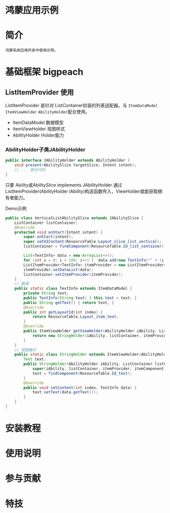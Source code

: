 # 鸿蒙应用示例

# 简介
    鸿蒙系统应用开发中使用示例。


# 基础框架 bigpeach

## ListItemProvider 使用
ListItemProvider 是针对 ListContainer封装的列表适配器。与 `ItemDataModel` `ItemViewHolder` `AbilityHolder`配合使用。
- ItemDataModel 数据模型
- ItemViewHolder 视图样式
- AbilityHolder Holder能力

### AbilityHolder子类JAbilityHolder
```java
public interface JAbilityHolder extends AbilityHolder {
    void present(AbilitySlice targetSlice, Intent intent);
    // ... 部分代码
}
```
只要 Ability或AbilitySlice implements JAbilityHolder 通过ListItemProvider(AbilityHolder iAbility)构造函数传入，ViewHolder就能获取拥有者能力。


Demo示例
```java
public class VerticalListAbilitySlice extends JAbilitySlice {
    ListContainer listContainer;
    @Override
    protected void onStart(Intent intent) {
        super.onStart(intent);
        super.setUIContent(ResourceTable.Layout_slice_list_vertical);
        listContainer = findComponent(ResourceTable.Id_list_container);

        List<TextInfo> data = new ArrayList<>();
        for (int i = 0; i < 100; i++) {  data.add(new TextInfo("" + (i + 1))); }
        ListItemProvider<TextInfo> itemProvider = new ListItemProvider<>();
        itemProvider.setDataList(data);
        listContainer.setItemProvider(itemProvider);
    }
    // 数据
    public static class TextInfo extends ItemDataModel {
        private String text;
        public TextInfo(String text) { this.text = text; }
        public String getText() { return text; }
        @Override
        public int getLayoutId(int index) {
            return ResourceTable.Layout_item_text;
        }
        @Override
        public ItemViewHolder getViewHolder(AbilityHolder iAbility, ListContainer listContainer, ListItemProvider itemProvider, Component component) {
            return new StringHolder(iAbility, listContainer, itemProvider, component);
        }
    }
    // 视图展示
    public static class StringHolder extends ItemViewHolder<AbilityHolder, TextInfo> {
        Text text;
        public StringHolder(AbilityHolder iAbility, ListContainer listContainer, ListItemProvider itemProvider, Component itemComponent) {
            super(iAbility, listContainer, itemProvider, itemComponent);
            text = findComponent(ResourceTable.Id_text);
        }
        @Override
        public void setContent(int index, TextInfo data) {
            text.setText(data.getText());
        }
    }
}
```

# 安装教程

# 使用说明


# 参与贡献



# 特技

